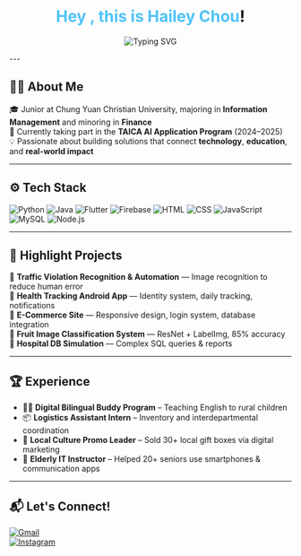<!-- 動態打字動畫 -->
<h1 align="center">
   <span style="color:#4FC3F7;">Hey , this is Hailey Chou</span>!
</h1>

<p align="center">
  <img src="https://readme-typing-svg.demolab.com?font=Fira+Code&pause=1000&color=4FC3F7&center=true&vCenter=true&width=500&lines=  Problem+Solver+•+Team+Player+•+Brave+Explorer" alt="Typing SVG" />
</p>
---

## 🧑‍💻 About Me  
🎓 Junior at Chung Yuan Christian University, majoring in **Information Management** and minoring in **Finance**  
🧠 Currently taking part in the **TAICA AI Application Program** (2024–2025)  
💡 Passionate about building solutions that connect **technology**, **education**, and **real-world impact**

---

## ⚙️ Tech Stack
![Python](https://img.shields.io/badge/Python-3776AB?style=flat-square&logo=python&logoColor=white)
![Java](https://img.shields.io/badge/Java-007396?style=flat-square&logo=java&logoColor=white)
![Flutter](https://img.shields.io/badge/Flutter-02569B?style=flat-square&logo=flutter&logoColor=white)
![Firebase](https://img.shields.io/badge/Firebase-FFCA28?style=flat-square&logo=firebase&logoColor=white)
![HTML](https://img.shields.io/badge/HTML5-E34F26?style=flat-square&logo=html5&logoColor=white)
![CSS](https://img.shields.io/badge/CSS3-1572B6?style=flat-square&logo=css3&logoColor=white)
![JavaScript](https://img.shields.io/badge/JavaScript-F7DF1E?style=flat-square&logo=javascript&logoColor=black)
![MySQL](https://img.shields.io/badge/MySQL-4479A1?style=flat-square&logo=mysql&logoColor=white)
![Node.js](https://img.shields.io/badge/Node.js-339933?style=flat-square&logo=nodedotjs&logoColor=white)

---

## 📌 Highlight Projects
🔹 **Traffic Violation Recognition & Automation** — Image recognition to reduce human error  
🔹 **Health Tracking Android App** — Identity system, daily tracking, notifications  
🔹 **E-Commerce Site** — Responsive design, login system, database integration  
🔹 **Fruit Image Classification System** — ResNet + LabelImg, 85% accuracy  
🔹 **Hospital DB Simulation** — Complex SQL queries & reports

---

## 🏆 Experience
- 🧑‍🏫 **Digital Bilingual Buddy Program** – Teaching English to rural children
- 📦 **Logistics Assistant Intern** – Inventory and interdepartmental coordination
- 🎨 **Local Culture Promo Leader** – Sold 30+ local gift boxes via digital marketing
- 👵 **Elderly IT Instructor** – Helped 20+ seniors use smartphones & communication apps


---

## 📬 Let's Connect!
[![Gmail](https://img.shields.io/badge/Gmail-tyes40415@gmail.com-D14836?style=for-the-badge&logo=gmail&logoColor=white)](mailto:tyes40415@gmail.com)  
[![Instagram](https://img.shields.io/badge/Instagram-chouiin-E4405F?style=for-the-badge&logo=instagram&logoColor=white)](#)

